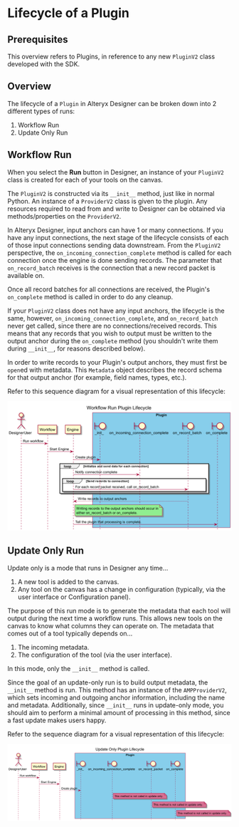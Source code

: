 Lifecycle of a Plugin
=====================

Prerequisites
-------------

This overview refers to Plugins, in reference to any new `PluginV2`
class developed with the SDK.

Overview
--------

The lifecycle of a `Plugin` in Alteryx Designer can be broken down into
2 different types of runs:

1.  Workflow Run
2.  Update Only Run

Workflow Run
------------

When you select the **Run** button in Designer, an instance of your
`PluginV2` class is created for each of your tools on the canvas.

The `PluginV2` is constructed via its `__init__` method, just like in
normal Python. An instance of a `ProviderV2` class is given to the
plugin. Any resources required to read from and write to Designer can be
obtained via methods/properties on the `ProviderV2`.

In Alteryx Designer, input anchors can have 1 or many connections. If
you have any input connections, the next stage of the lifecycle
consists of each of those input connections sending data downstream. From
the `PluginV2` perspective, the `on_incoming_connection_complete` method
is called for each connection once the engine is done sending records.
The parameter that `on_record_batch` receives is the connection that a
new record packet is available on.

Once all record batches for all connections are received, the Plugin\'s
`on_complete` method is called in order to do any cleanup.

If your `PluginV2` class does not have any input anchors, the lifecycle
is the same, however, `on_incoming_connection_complete`, and
`on_record_batch` never get called, since there are no
connections/received records. This means that any records that you wish
to output must be written to the output anchor during the `on_complete`
method (you shouldn\'t write them during `__init__`, for reasons
described below).

In order to write records to your Plugin\'s output anchors, they must
first be `open`ed with metadata. This `Metadata` object describes the
record schema for that output anchor (for example, field names, types,
etc.).

Refer to this sequence diagram for a visual representation of this
lifecycle:

![Workflow Run Sequence Diagram](assets/workflow_run.png)

Update Only Run
---------------

Update only is a mode that runs in Designer any time\...

1.  A new tool is added to the canvas.
2.  Any tool on the canvas has a change in configuration (typically, via
    the user interface or Configuration panel).

The purpose of this run mode is to generate the metadata that each tool
will output during the next time a workflow runs. This allows new tools
on the canvas to know what columns they can operate on. The metadata
that comes out of a tool typically depends on\...

1.  The incoming metadata.
2.  The configuration of the tool (via the user interface).

In this mode, only the `__init__` method is called.

Since the goal of an update-only run is to build output metadata, the
`__init__` method is run. This method has an instance of the
`AMPProviderV2`, which sets incoming and outgoing anchor information,
including the name and metadata. Additionally, since `__init__` runs in
update-only mode, you should aim to perform a minimal amount of
processing in this method, since a fast update makes users happy.

Refer to the sequence diagram for a visual representation of this
lifecycle:

![Update Only Sequence Diagram](assets/update_only.png)
